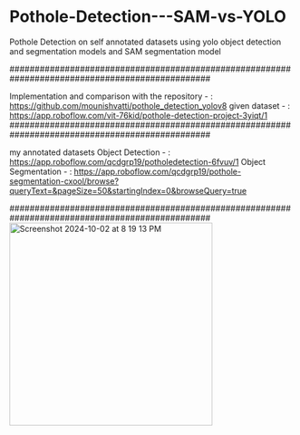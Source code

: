 # Pothole-Detection---SAM-vs-YOLO

Pothole Detection on self annotated datasets using yolo object detection and segmentation models and SAM segmentation model

################################################################################################

Implementation and comparison with the repository - : https://github.com/mounishvatti/pothole_detection_yolov8
 given dataset - : https://app.roboflow.com/vit-76kid/pothole-detection-project-3yiqt/1
################################################################################################

my annotated datasets 
Object Detection - : https://app.roboflow.com/qcdgrp19/potholedetection-6fvuv/1
Object Segmentation - : https://app.roboflow.com/qcdgrp19/pothole-segmentation-cxool/browse?queryText=&pageSize=50&startingIndex=0&browseQuery=true

################################################################################################
<img width="358" alt="Screenshot 2024-10-02 at 8 19 13 PM" src="https://github.com/user-attachments/assets/c91cabdf-afcc-4649-9f23-b43d4855655c">


